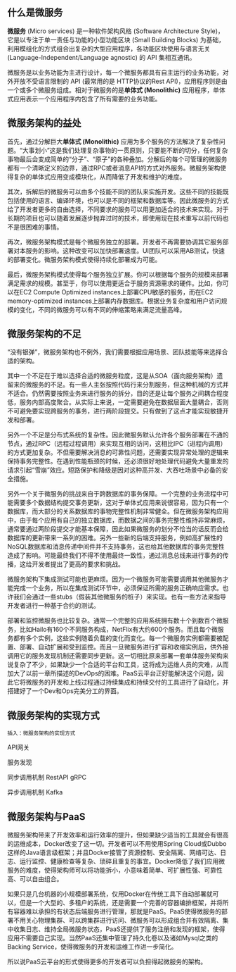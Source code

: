 ## 什么是微服务

**微服务** \(Micro services\) 是一种软件架构风格 \(Software Architecture Style\)，它是以专注于单一责任与功能的小型功能区块 \(Small Building Blocks\) 为基础，利用模组化的方式组合出复杂的大型应用程序，各功能区块使用与语言无关 \(Language-Independent\/Language agnostic\) 的 API 集相互通讯。

微服务是以业务功能为主进行设计，每一个微服务都具有自主运行的业务功能，对外开放不受语言限制的 API \(最常用的是 HTTP协议的Rest API\)，应用程序则是由一个或多个微服务组成。相对于微服务的是**单体式 \(Monolithic\)** 应用程序，单体式应用表示一个应用程序内包含了所有需要的业务功能。

## **微服务架构的益处**

首先，通过分解巨大**单体式 \(Monolithic\)** 应用为多个服务的方法解决了复杂性问题。“大事划小”这是我们处理复杂事物的一贯原则，只要能不断的切分，任何复杂事物最后会变成简单的“分子”、“原子”的各种叠加。分解后的每个可管理的微服务都有一个清晰定义的边界，通过RPC或者消息API的方式对外服务。微服务架构使得复杂的单体式应用变成模块化，从而降低了开发和维护的难度。

其次，拆解后的微服务可以由多个技能不同的团队来实施开发。这些不同的技能既包括使用的语言、编译环境，也可以是不同的框架和数据库等。因此微服务的方式给了开发者更多的自由选择，不同要求的服务可以用更加适合的技术来实现。对于长期的项目也可以随着发展逐步抛弃过时的技术，即使用现在技术重写以前代码也不是很困难的事情。

再次，微服务架构模式是每个微服务独立的部署。开发者不再需要协调其它服务部署对本服务的影响。这种改变可以加快部署速度。UI团队可以采用AB测试，快速的部署变化。微服务架构模式使得持续化部署成为可能。

最后，微服务架构模式使得每个服务独立扩展。你可以根据每个服务的规模来部署满足需求的规模。甚至于，你可以使用更适合于服务资源需求的硬件。比如，你可以在EC2 Compute Optimized instances上部署CPU敏感的服务，而在EC2 memory-optimized instances上部署内存数据库。根据业务复杂度和用户访问规模的变化，不同的微服务可以有不同的伸缩策略来满足流量高峰。

## **微服务架构的不足**

“没有银弹”，微服务架构也不例外，我们需要根据应用场景、团队技能等来选择合适的架构。

其中一个不足在于难以选择合适的微服务粒度，这是从SOA（面向服务架构）遗留来的微服务的不足。有一些人主张按照代码行来分割服务，但这种机械的方式并不适合。仍然需要按照业务来进行服务的拆分，目的还是让每个服务之间耦合程度低，服务内部高度聚合。从实际上来说，一定需要避免在数据层面大量耦合，否则不可避免要实现跨服务的事务，进行两阶段提交。只有做到了这点才能实现敏捷开发和部署。

另外一个不足是分布式系统的复杂性。因此微服务默认允许各个服务部署在不通的节点，通过RPC（远程过程调用）来实现互相的访问，这相比IPC（进程内调用）的方式更加复杂。不但需要解决消息的可靠性问题，还需要实现异常处理的逻辑来保持事务完整性。在遇到性能瓶颈的时候，还必须很好地处理代码避免大量重发的请求引起“雪崩”效应。短路保护和降级是因对这种高并发、大吞吐场景中必备的安全措施。

另外一个关于微服务的挑战来自于跨数据库的事务保障。一个完整的业务流程中可能需要多个数据结构提交事务更新，这对于单体式应用来说很容易，因为只有一个数据库，而大部分的关系数据库的事物完整性机制非常健全。但在微服务架构应用中，由于每个应用有自己的独立数据库，而数据之间的事务完整性维持非常麻烦，通常要通过两阶段提交才能基本保障，因此如果微服务的划分不恰当的话反而会给数据库的更新带来一系列的困难。另外一些新的后端支持服务，例如高扩展性的NoSQL数据库和消息传递中间件并不支持事务，这也给其他数据库的事务完整性造成了影响。可能最终我们不得不使用最终一致性，通过消息总线来进行事务的传播，这给开发者提出了更高的要求和挑战。

微服务架构下集成测试可能也更麻烦。因为一个微服务可能需要调用其他微服务才能完成一个业务，所以在集成测试环节中，必须保证所需的服务正确响应需求。也许我们会通过一些stubs（假装其他微服务的桩子）来实现。也有一些方法来指导开发者进行一种基于合约的测试。

部署和监控微服务也比较复杂。通常一个完整的应用系统拥有数十个到数百个微服务，比如Hailo有160个不同服务构成，NetFlix有大约600个服务。而且每个微服务都有多个实例，这些实例随着负载的变化而变化。每一个微服务实例都需要被配置、部署、自动扩展和受到监控。而且一旦微服务进行扩容和收缩实例后，供外接调用它的服务发现机制还需要同步更新。这一切相比原来部署一套单体服务架构来说复杂了不少，如果缺少一个合适的平台和工具，这将成为运维人员的灾难，从而加大了以前一章所描述的DevOps的困难。PaaS云平台正好能解决这个问题，因此它将微服务的开发和上线过程通过持续集成和持续交付的工具进行了自动化，并搭建好了一个Dev和Ops完美分工的界面。

## 微服务架构的实现方式

```
插入：微服务架构的实现方式
```

API网关

服务发现

同步调用机制 RestAPI gRPC

异步调用机制 Kafka

## 微服务架构与PaaS

微服务架构带来了开发效率和运行效率的提升，但如果缺少适当的工具就会有很高的运维成本，Docker改变了这一切。开发者可以不用使用Spring Cloud或Dubbo这样的Java语言级框架；并且Docker接管了资源控制、安全隔离、网络可达、日志、运行监控、健康检查等复杂、琐碎且重复的事宜。Docker降低了我们应用微服务的难度，使得架构师可以将功能拆小，小意味着简单、可扩展性强、可靠性高、可以自由组合。

如果只是几台机器的小规模部署系统，仅用Docker在传统工具下自动部署就可以，但是一个大型的、多租户的系统，还是需要一个完善的容器编排框架，并将所有容器难以承担的有状态后端服务进行管理，那就是PaaS。PaaS使得微服务的部署不用关心物理集群、可以跨集群进行访问、微服务可以形成组合并有效隔离、集中收集日志、维持全局微服务状态，PaaS还提供了服务注册和发现的框架，使得应用不需要自己实现。当然PaaS还集中管理了持久化卷以及诸如Mysql之类的Backing Service，使得微服务的开发和运维工作进一步简化。

所以说PaaS云平台的形式使得更多的开发者可以负担得起微服务的架构。

